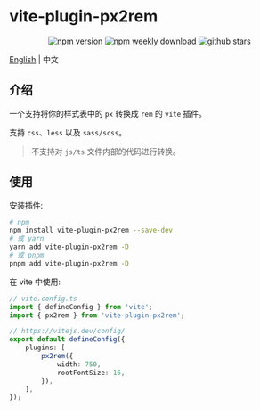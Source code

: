 # vite-plugin-px2rem

<div align="center">

[![npm version](https://badgen.net/npm/v/vite-plugin-px2rem)](https://www.npmjs.com/package/vite-plugin-px2rem)
[![npm weekly download](https://badgen.net/npm/dw/vite-plugin-px2rem)](https://www.npmjs.com/package/vite-plugin-px2rem)
[![github stars](https://badgen.net/github/stars/ch1ny/vite-plugin-px2rem)](https://github.com/ch1ny/vite-plugin-px2rem/stargazers)

</div>

[English](./README.md) | 中文

## 介绍

一个支持将你的样式表中的 `px` 转换成 `rem` 的 `vite` 插件。

支持 `css`、`less` 以及 `sass/scss`。

> 不支持对 `js/ts` 文件内部的代码进行转换。

## 使用

安装插件:

```bash
# npm
npm install vite-plugin-px2rem --save-dev
# 或 yarn
yarn add vite-plugin-px2rem -D
# 或 pnpm
pnpm add vite-plugin-px2rem -D
```

在 vite 中使用:

```typescript
// vite.config.ts
import { defineConfig } from 'vite';
import { px2rem } from 'vite-plugin-px2rem';

// https://vitejs.dev/config/
export default defineConfig({
	plugins: [
		px2rem({
			width: 750,
			rootFontSize: 16,
		}),
	],
});
```
